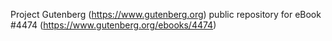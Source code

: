 Project Gutenberg (https://www.gutenberg.org) public repository for eBook #4474 (https://www.gutenberg.org/ebooks/4474)
